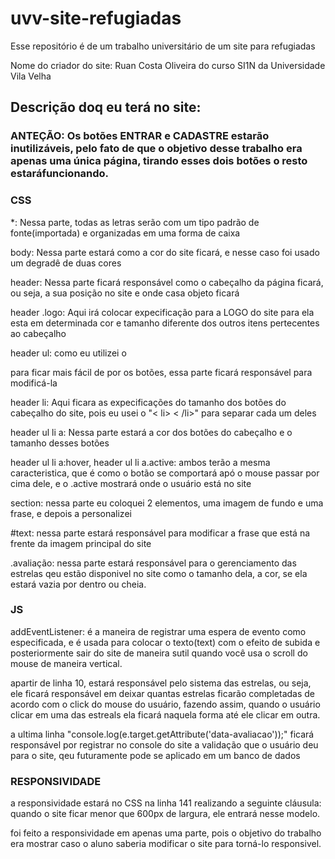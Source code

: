 # uvv-site-refugiadas
Esse repositório é de um trabalho universitário de um site para refugiadas 

Nome do criador do site: Ruan Costa Oliveira do curso SI1N da Universidade Vila Velha

## Descrição doq eu terá no site:

### ANTEÇÃO: Os botões ENTRAR e CADASTRE estarão inutilizáveis, pelo fato de que o objetivo desse trabalho era apenas uma única página, tirando esses dois botões o resto estaráfuncionando.

### CSS
*: Nessa parte, todas as letras serão com um tipo padrão de fonte(importada) e organizadas em uma forma de caixa

body: Nessa parte estará como a cor do site ficará, e nesse caso foi usado um degradê de duas cores

header: Nessa parte ficará responsável como o cabeçalho da página ficará, ou seja, a sua posição no site e onde casa objeto ficará

header .logo: Aqui irá colocar expecificação para a LOGO do site para ela esta em determinada cor e tamanho diferente dos outros itens pertecentes ao cabeçalho

header ul: como eu utilizei o <ul></ul> para ficar mais fácil de por os botões, essa parte ficará responsável para modificá-la

header li: Aqui ficara as expecificações do tamanho dos botões do cabeçalho do site, pois eu usei o "< li> < /li>" para separar cada um deles

header ul li a: Nessa parte estará a cor dos botões do cabeçalho e o tamanho desses botões

header ul li a:hover, header ul li a.active: ambos terão a mesma caracteristica, que é como o botão se comportará apó o mouse passar por cima dele, e o .active mostrará onde o usuário está no site

section: nessa parte eu coloquei 2 elementos, uma imagem de fundo e uma frase, e depois a personalizei

#text: nessa parte estará responsável para modificar a frase que está na frente da imagem principal do site

.avaliação: nessa parte estará responsável para o gerenciamento das estrelas qeu estão disponivel no site
como o tamanho dela, a cor, se ela estará vazia por dentro ou cheia.


### JS


addEventListener: é a maneira de registrar uma espera de evento como especificada, e é usada para colocar o texto(text) com o efeito de subida
e posteriormente sair do site de maneira sutil quando você usa o scroll do mouse de maneira vertical.
 
apartir de linha 10, estará responsável pelo sistema das estrelas, ou seja, ele ficará responsável em deixar quantas estrelas ficarão completadas de acordo com o click do mouse do usuário, 
fazendo assim, quando o usuário clicar em uma das estreals ela ficará naquela forma até ele clicar em outra.

a ultima linha "console.log(e.target.getAttribute('data-avaliacao'));" ficará responsável por registrar no console do site a validação que o usuário deu para o site, qeu futuramente pode se aplicado em um banco de dados

### RESPONSIVIDADE

a responsividade estará no CSS na linha 141 realizando a seguinte cláusula: quando o site ficar menor que 600px de largura, ele entrará nesse modelo.

foi feito a responsividade em apenas uma parte, pois o objetivo do trabalho era mostrar caso o aluno saberia modificar o site para torná-lo responsivel.



